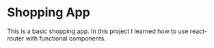 # Shopping App

This is a basic shopping app. In this project I learned how to use react-router with functional components. 
